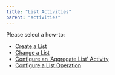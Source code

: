```yaml
---
title: "List Activities"
parent: "activities"
---
```

Please select a how-to:

*   [Create a List](create-a-list)
*   [Change a List](change-a-list)
*   [Configure an 'Aggregate List' Activity](configure-an-aggregate-list-activity)
*   [Configure a List Operation](configure-a-list-operation)
